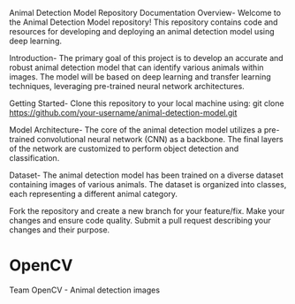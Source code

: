 Animal Detection Model Repository Documentation
Overview-
Welcome to the Animal Detection Model repository! This repository contains code and resources for developing and deploying an animal
detection model using deep learning.

Introduction-
The primary goal of this project is to develop an accurate and robust animal detection model that can identify various animals within images.
The model will be based on deep learning and transfer learning techniques, leveraging pre-trained neural network architectures.

Getting Started-
Clone this repository to your local machine using: git clone https://github.com/your-username/animal-detection-model.git

Model Architecture-
The core of the animal detection model utilizes a pre-trained convolutional neural network (CNN) as a backbone. 
The final layers of the network are customized to perform object detection and classification.

Dataset-
The animal detection model has been trained on a diverse dataset containing images of various animals. 
The dataset is organized into classes, each representing a different animal category.


Fork the repository and create a new branch for your feature/fix.
Make your changes and ensure code quality.
Submit a pull request describing your changes and their purpose.


# OpenCV
Team OpenCV - Animal detection images
